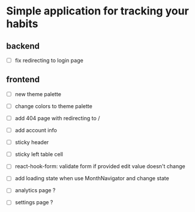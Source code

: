 # Simple application for tracking your habits

## backend

- [ ] fix redirecting to login page

## frontend

- [ ] new theme palette
- [ ] change colors to theme palette
- [ ] add 404 page with redirecting to /

- [ ] add account info
- [ ] sticky header
- [ ] sticky left table cell
- [ ] react-hook-form: validate form if provided edit value doesn't change
- [ ] add loading state when use MonthNavigator and change state

- [ ] analytics page ?
- [ ] settings page ?
